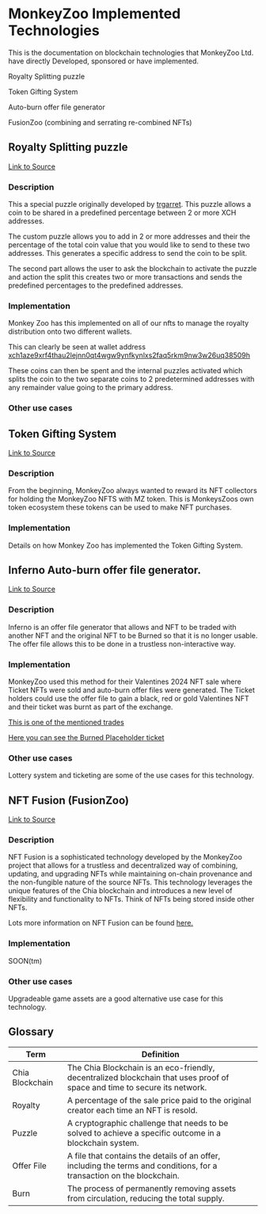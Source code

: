 # MonkeyZoo Implemented Technologies

This is the documentation on blockchain technologies that MonkeyZoo Ltd. have directly Developed, sponsored or have implemented.

Royalty Splitting puzzle

Token Gifting System

Auto-burn offer file generator

FusionZoo (combining and serrating re-combined NFTs)

## Royalty Splitting puzzle

[Link to Source](https://github.com/trgarrett/chialisp/tree/main/royalty_share)

### Description

This a special puzzle originally developed by [trgarret](https://github.com/trgarrett). This puzzle allows a coin to be shared in a predefined percentage between 2 or more XCH addresses.

The custom puzzle allows you to add in 2 or more addresses and their the percentage of the total coin value that you would like to send to these two addresses. This generates a specific address to send the coin to be split.

The second part allows the user to ask the blockchain to activate the puzzle and action the split this creates two or more transactions and sends the predefined percentages to the predefined addresses.

### Implementation

Monkey Zoo has this implemented on all of our nfts to manage the royalty distribution onto two different wallets.

This can clearly be seen at wallet address [xch1aze9xrf4thau2lejnn0qt4wgw9ynfkynlxs2faq5rkm9nw3w26uq38509h](https://spacescan.io/address/xch1aze9xrf4thau2lejnn0qt4wgw9ynfkynlxs2faq5rkm9nw3w26uq38509h?tab=Transactions&type=standard&page=1) 

These coins can then be spent and the internal puzzles activated which splits the coin to the two separate coins to 2 predetermined addresses with any remainder value going to the primary address.

### Other use cases

## Token Gifting System

[Link to Source](https://github.com/monkeyzoo-metaverse/token-gifting-system)

### Description

From the beginning, MonkeyZoo always wanted to reward its NFT collectors for holding the MonkeyZoo NFTS with MZ token. This is MonkeysZoos own token ecosystem these tokens can be used to make NFT purchases.

### Implementation

Details on how Monkey Zoo has implemented the Token Gifting System.

## Inferno Auto-burn offer file generator.

[Link to Source](https://github.com/monkeyzoo-metaverse/chialisp/tree/main/misc)

### Description

Inferno is an offer file generator that allows and NFT to be traded with another NFT and the original NFT to be Burned so that it is no longer usable. The offer file allows this to be done in a trustless non-interactive way. 

### Implementation

MonkeyZoo used this method for their Valentines 2024 NFT sale where Ticket NFTs were sold and auto-burn offer files were generated. The Ticket holders could use the offer file to gain a black, red or gold Valentines NFT and their ticket was burnt as part of the exchange.

[This is one of the mentioned trades](https://dexie.space/offers/51unopZU8EjmV328EK1d4UzofzCCmvMo5TA9YMjB6hTB)

[Here you can see the Burned Placeholder ticket](https://www.spacescan.io/nft/nft18zz56wtxvszekp997a5c0v6w4fs7n7y8f8q6zu88cxmwmqqzh6aq3shz2e)

### Other use cases

Lottery system and ticketing are some of the use cases for this technology.

## NFT Fusion (FusionZoo)

[Link to Source](https://github.com/monkeyzoo-metaverse/fusion-clsp)

### Description

NFT Fusion is a sophisticated technology developed by the MonkeyZoo project that allows for a trustless and decentralized way of combining, updating, and upgrading NFTs while maintaining on-chain provenance and the non-fungible nature of the source NFTs. This technology leverages the unique features of the Chia blockchain and introduces a new level of flexibility and functionality to NFTs. Think of NFTs being stored inside other NFTs.

Lots more information on NFT Fusion can be found [here.](https://monkeyzoo.net/fusion/what-is-nft-fusion/)

### Implementation

SOON(tm)  

### Other use cases

Upgradeable game assets are a good alternative use case for this technology.

## Glossary

| Term | Definition |
| --- | --- |
| Chia Blockchain | The Chia Blockchain is an eco-friendly, decentralized blockchain that uses proof of space and time to secure its network.  |
| Royalty | A percentage of the sale price paid to the original creator each time an NFT is resold. |
| Puzzle | A cryptographic challenge that needs to be solved to achieve a specific outcome in a blockchain system. |
| Offer File | A file that contains the details of an offer, including the terms and conditions, for a transaction on the blockchain. |
| Burn | The process of permanently removing assets from circulation, reducing the total supply. |
